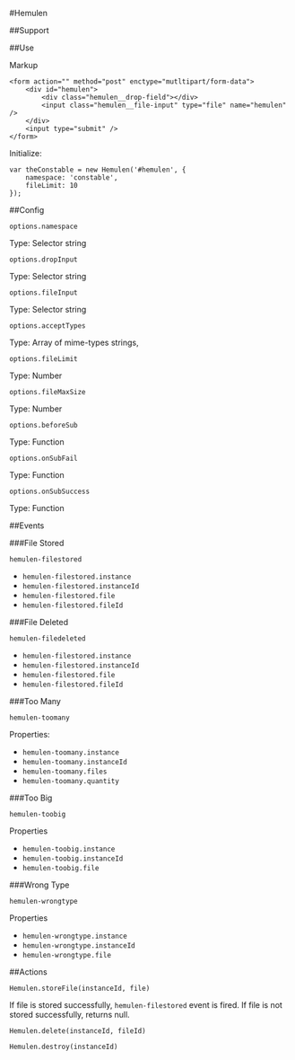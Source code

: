 #Hemulen

##Support

##Use

Markup

    <form action="" method="post" enctype="mutltipart/form-data">
        <div id="hemulen">
            <div class="hemulen__drop-field"></div>
            <input class="hemulen__file-input" type="file" name="hemulen" />
        </div>
        <input type="submit" />
    </form>

Initialize:

    var theConstable = new Hemulen('#hemulen', {
        namespace: 'constable',
        fileLimit: 10
    });


##Config

`options.namespace`

Type: Selector string

`options.dropInput`

Type: Selector string

`options.fileInput`

Type: Selector string

`options.acceptTypes`

Type: Array of mime-types strings, 

`options.fileLimit`

Type: Number

`options.fileMaxSize`

Type: Number

`options.beforeSub`

Type: Function

`options.onSubFail`

Type: Function

`options.onSubSuccess`

Type: Function

##Events

###File Stored

`hemulen-filestored`

- `hemulen-filestored.instance`
- `hemulen-filestored.instanceId`
- `hemulen-filestored.file`
- `hemulen-filestored.fileId`

###File Deleted

`hemulen-filedeleted`

- `hemulen-filestored.instance`
- `hemulen-filestored.instanceId`
- `hemulen-filestored.file`
- `hemulen-filestored.fileId`


###Too Many

`hemulen-toomany`

Properties:

- `hemulen-toomany.instance`
- `hemulen-toomany.instanceId`
- `hemulen-toomany.files`
- `hemulen-toomany.quantity`

###Too Big

`hemulen-toobig`

Properties

- `hemulen-toobig.instance`
- `hemulen-toobig.instanceId`
- `hemulen-toobig.file`

###Wrong Type

`hemulen-wrongtype`

Properties

- `hemulen-wrongtype.instance`
- `hemulen-wrongtype.instanceId`
- `hemulen-wrongtype.file`

##Actions

`Hemulen.storeFile(instanceId, file)`

If file is stored successfully, `hemulen-filestored` event is fired. If file is not stored successfully, returns null.

`Hemulen.delete(instanceId, fileId)`

`Hemulen.destroy(instanceId)`